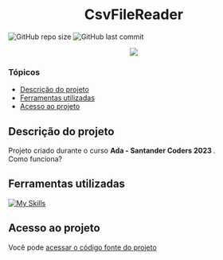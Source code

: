 
# <h1 align="center"> CsvFileReader </h1>
![GitHub repo size](https://img.shields.io/github/repo-size/PedroQueiroz1/CsvFileReader?style=plastic)
![GitHub last commit](https://img.shields.io/github/last-commit/PedroQueiroz1/CsvFileReader?style=plastic)

<p align="center">
   <img src="http://img.shields.io/static/v1?label=STATUS&message=EM%20DESENVOLVIMENTO&color=RED&style=for-the-badge" #vitrinedev/>
</p>

### Tópicos 

- [Descrição do projeto](#descrição-do-projeto)
- [Ferramentas utilizadas](#ferramentas-utilizadas)
- [Acesso ao projeto](#acesso-ao-projeto)

## Descrição do projeto 
<p align="justify">
 Projeto criado durante o curso <strong> Ada - Santander Coders 2023 </strong>.
<br>
Como funciona?
<br>

## Ferramentas utilizadas
[![My Skills](https://skillicons.dev/icons?i=java)](https://skillicons.dev)

## Acesso ao projeto
Você pode [acessar o código fonte do projeto](https://github.com/PedroQueiroz1/CsvFileReader)
